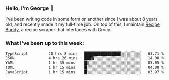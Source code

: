 ### Hello, I'm George 👋

I've been writing code in some form or another since I was about 8 years old, and recently made it my full-time job. On top of this, I maintain [Recipe Buddy](https://github.com/georgegebbett/recipe-buddy), a recipe scraper that interfaces with Grocy.  

<!--
**georgegebbett/georgegebbett** is a ✨ _special_ ✨ repository because its `README.md` (this file) appears on your GitHub profile.

Here are some ideas to get you started:

- 🔭 I’m currently working on ...
- 🌱 I’m currently learning ...
- 👯 I’m looking to collaborate on ...
- 🤔 I’m looking for help with ...
- 💬 Ask me about ...
- 📫 How to reach me: ...
- 😄 Pronouns: ...
- ⚡ Fun fact: ...
-->

### What I've been up to this week:
<!--START_SECTION:waka-->

```txt
TypeScript         20 hrs 8 mins   ████████████████░░░░░░░░░   63.71 %
JSON               4 hrs 26 mins   ███▓░░░░░░░░░░░░░░░░░░░░░   14.08 %
YAML               1 hr 35 mins    █▒░░░░░░░░░░░░░░░░░░░░░░░   05.05 %
TOML               1 hr 15 mins    █░░░░░░░░░░░░░░░░░░░░░░░░   04.00 %
JavaScript         1 hr 15 mins    █░░░░░░░░░░░░░░░░░░░░░░░░   03.97 %
```

<!--END_SECTION:waka-->
